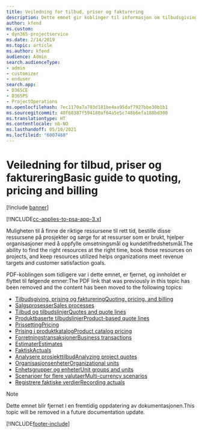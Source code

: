```yaml
---
title: Veiledning for tilbud, priser og fakturering
description: Dette emnet gir koblinger til informasjon om tilbudsgiving, fakturering og prising i Project Service Automation.
author: kfend
ms.custom:
- dyn365-projectservice
ms.date: 2/14/2019
ms.topic: article
ms.author: kfend
audience: Admin
search.audienceType:
- admin
- customizer
- enduser
search.app:
- D365CE
- D365PS
- ProjectOperations
ms.openlocfilehash: 7ec1170a7a703d181be4aa95daf7927bbe30b1b1
ms.sourcegitcommit: 40f68387f594180af64a5e5c748b6efa188bd300
ms.translationtype: HT
ms.contentlocale: nb-NO
ms.lasthandoff: 05/10/2021
ms.locfileid: "6007468"
---
```

# <a name="basic-guide-to-quoting-pricing-and-billing"></a><span data-ttu-id="ba6f3-103">Veiledning for tilbud, priser og fakturering</span><span class="sxs-lookup"><span data-stu-id="ba6f3-103">Basic guide to quoting, pricing and billing</span></span>

[!include [banner](../../includes/psa-now-project-operations.md)]

[!INCLUDE[cc-applies-to-psa-app-3.x](../../includes/cc-applies-to-psa-app-3x.md)]

<span data-ttu-id="ba6f3-104">Muligheten til å finne de riktige ressursene til rett tid, bestille disse ressursene på prosjekter og sørge for at ressurser som er brukt, hjelper organisasjoner med å oppfylle omsetningsmål og kundetilfredshetsmål.</span><span class="sxs-lookup"><span data-stu-id="ba6f3-104">The ability to find the right resources at the right time, book those resources on projects, and keep resources utilized helps organizations meet revenue targets and customer satisfaction goals.</span></span> 

<span data-ttu-id="ba6f3-105">PDF-koblingen som tidligere var i dette emnet, er fjernet, og innholdet er flyttet til følgende emner:</span><span class="sxs-lookup"><span data-stu-id="ba6f3-105">The PDF link that was previously in this topic has been removed and the content has been moved to the following topics:</span></span>

- [<span data-ttu-id="ba6f3-106">Tilbudsgiving, prising og fakturering</span><span class="sxs-lookup"><span data-stu-id="ba6f3-106">Quoting, pricing, and billing</span></span>](../quote-bill-price.md)
- [<span data-ttu-id="ba6f3-107">Salgsprosesser</span><span class="sxs-lookup"><span data-stu-id="ba6f3-107">Sales processes</span></span>](../basic-sales-process.md)
- [<span data-ttu-id="ba6f3-108">Tilbud og tilbudslinjer</span><span class="sxs-lookup"><span data-stu-id="ba6f3-108">Quotes and quote lines</span></span>](../basic-quote-lines.md)
- [<span data-ttu-id="ba6f3-109">Produktbaserte tilbudslinjer</span><span class="sxs-lookup"><span data-stu-id="ba6f3-109">Product-based quote lines</span></span>](../product-based-quote-lines.md)
- [<span data-ttu-id="ba6f3-110">Prissetting</span><span class="sxs-lookup"><span data-stu-id="ba6f3-110">Pricing</span></span>](../basic-pricing.md)
- [<span data-ttu-id="ba6f3-111">Prising i produktkatalog</span><span class="sxs-lookup"><span data-stu-id="ba6f3-111">Product catalog pricing</span></span>](../product-catalog-pricing.md)
- [<span data-ttu-id="ba6f3-112">Forretningstransaksjoner</span><span class="sxs-lookup"><span data-stu-id="ba6f3-112">Business transactions</span></span>](../basic-business-transactions.md)
- [<span data-ttu-id="ba6f3-113">Estimater</span><span class="sxs-lookup"><span data-stu-id="ba6f3-113">Estimates</span></span>](../estimates.md)
- [<span data-ttu-id="ba6f3-114">Faktisk</span><span class="sxs-lookup"><span data-stu-id="ba6f3-114">Actuals</span></span>](../actuals.md)
- [<span data-ttu-id="ba6f3-115">Analysere prosjekttilbud</span><span class="sxs-lookup"><span data-stu-id="ba6f3-115">Analyzing project quotes</span></span>](../basic-analyzing-quotes.md)
- [<span data-ttu-id="ba6f3-116">Organisasjonsenheter</span><span class="sxs-lookup"><span data-stu-id="ba6f3-116">Organizational units</span></span>](../advanced-organizational.md)
- [<span data-ttu-id="ba6f3-117">Enhetsgrupper og enheter</span><span class="sxs-lookup"><span data-stu-id="ba6f3-117">Unit groups and units</span></span>](../advanced-units.md)
- [<span data-ttu-id="ba6f3-118">Scenarioer for flere valutaer</span><span class="sxs-lookup"><span data-stu-id="ba6f3-118">Multi-currency scenarios</span></span>](../advanced-currency.md)
- [<span data-ttu-id="ba6f3-119">Registrere faktiske verdier</span><span class="sxs-lookup"><span data-stu-id="ba6f3-119">Recording actuals</span></span>](../advanced-actuals.md)

> [!NOTE]
> <span data-ttu-id="ba6f3-120">Dette emnet blir fjernet i en fremtidig oppdatering av dokumentasjonen.</span><span class="sxs-lookup"><span data-stu-id="ba6f3-120">This topic will be removed in a future documentation update.</span></span> 


[!INCLUDE[footer-include](../../includes/footer-banner.md)]